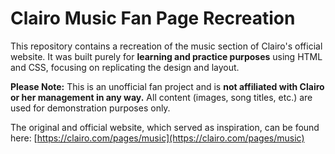 # Clairo Music Fan Page Recreation

This repository contains a recreation of the music section of Clairo's official website. It was built purely for **learning and practice purposes** using HTML and CSS, focusing on replicating the design and layout.

**Please Note:** This is an unofficial fan project and is **not affiliated with Clairo or her management in any way.** All content (images, song titles, etc.) are used for demonstration purposes only.

The original and official website, which served as inspiration, can be found here:
[https://clairo.com/pages/music](https://clairo.com/pages/music)